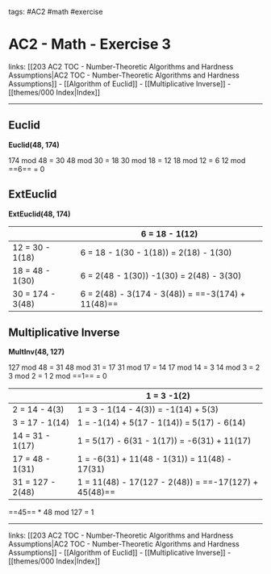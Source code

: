 tags: #AC2 #math #exercise 

# AC2 - Math - Exercise 3

links: [[203 AC2 TOC - Number-Theoretic Algorithms and Hardness Assumptions|AC2 TOC - Number-Theoretic Algorithms and Hardness Assumptions]] - [[Algorithm of Euclid]] - [[Multiplicative Inverse]] - [[themes/000 Index|Index]]

---

## Euclid

**Euclid(48, 174)**

174 mod 48 = 30
48 mod 30 = 18
30 mod 18 = 12
18 mod 12 = 6
12 mod ==6== = 0

## ExtEuclid

**ExtEuclid(48, 174)**

| | 6 = 18 - 1(12) |
| ---------------- | --------------------------------------- |
| 12 = 30 - 1(18)  | 6 = 18 - 1(30 - 1(18)) = 2(18) - 1(30)   |
| 18 = 48 - 1(30)  | 6 = 2(48 - 1(30)) -1(30) = 2(48) - 3(30) |
| 30 = 174 - 3(48) | 6 = 2(48) - 3(174 - 3(48)) = ==-3(174) + 11(48)== |

## Multiplicative Inverse

**MultInv(48, 127)**

127 mod 48 = 31
48 mod 31 = 17
31 mod 17 = 14
17 mod 14 = 3
14 mod 3 = 2
3 mod 2 = 1
2 mod ==1== = 0

|                  | 1 = 3 -1(2)                                      |
| ---------------- | ------------------------------------------------ |
| 2 = 14 - 4(3)    | 1 = 3 - 1(14 - 4(3)) = -1(14) + 5(3)             |
| 3 = 17 - 1(14)   | 1 = -1(14) + 5(17 - 1(14)) = 5(17) - 6(14)       |
| 14 = 31 - 1(17)  | 1 = 5(17) - 6(31 - 1(17)) = -6(31) + 11(17)      |
| 17 = 48 - 1(31)  | 1 = -6(31) + 11(48 - 1(31)) = 11(48) - 17(31)    |
| 31 = 127 - 2(48) | 1 = 11(48) - 17(127 - 2(48)) = ==-17(127) + 45(48)== |

==45== * 48 mod 127 = 1

---
links: [[203 AC2 TOC - Number-Theoretic Algorithms and Hardness Assumptions|AC2 TOC - Number-Theoretic Algorithms and Hardness Assumptions]] - [[Algorithm of Euclid]] - [[Multiplicative Inverse]] - [[themes/000 Index|Index]]